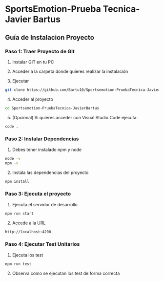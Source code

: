 # SportsEmotion-Prueba Tecnica-Javier Bartus

## Guía de Instalacion Proyecto

### Paso 1: Traer Proyecto de Git

1. Instalar GIT en tu PC

2. Acceder a la carpeta donde quieres realizar la instalación

3. Ejecutar 
```bash
git clone https://github.com/Bartu10/Sportsemotion-PruebaTecnica-JavierBartus.git
```

4. Acceder al proyecto 
```bash
cd Sportsemotion-PruebaTecnica-JavierBartus
```

5. (Opcional) Si quieres acceder con Visual Studio Code ejecuta:
```bash
code .
```

### Paso 2: Instalar Dependencias

1. Debes tener instalado npm y node
```bash
node -v
npm -v
```

2. Instala las dependencias del proyecto
```bash
npm install
```

### Paso 3: Ejecuta el proyecto

1. Ejecuta el servidor de desarrollo
```bash
npm run start
```

2. Accede a la URL
```bash
http://localhost:4200
```

### Paso 4: Ejecutar Test Unitarios

1. Ejecuta los test
```bash
npm run test
```

2. Observa como se ejecutan los test de forma correcta
